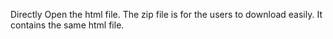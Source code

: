 Directly Open the html file.
The zip file is for the users to download easily. It contains the same html file.

